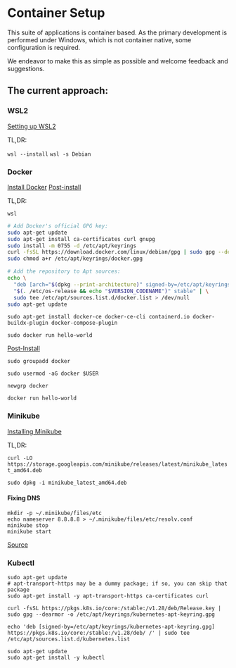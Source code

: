 # Container Setup
This suite of applications is container based.  As the primary development is performed under Windows, which is not container native, some configuration is required.

We endeavor to make this as simple as possible and welcome feedback and suggestions.

## The current approach:

### WSL2

[Setting up WSL2](https://learn.microsoft.com/en-us/windows/wsl/install)

TL,DR:

`wsl --install`
`wsl -s Debian`

### Docker

[Install Docker](https://docs.docker.com/engine/install/debian/#install-using-the-repository)
[Post-install]()

TL,DR:

`wsl`

```sh
# Add Docker's official GPG key:
sudo apt-get update
sudo apt-get install ca-certificates curl gnupg
sudo install -m 0755 -d /etc/apt/keyrings
curl -fsSL https://download.docker.com/linux/debian/gpg | sudo gpg --dearmor -o /etc/apt/keyrings/docker.gpg
sudo chmod a+r /etc/apt/keyrings/docker.gpg

# Add the repository to Apt sources:
echo \
  "deb [arch="$(dpkg --print-architecture)" signed-by=/etc/apt/keyrings/docker.gpg] https://download.docker.com/linux/debian \
  "$(. /etc/os-release && echo "$VERSION_CODENAME")" stable" | \
  sudo tee /etc/apt/sources.list.d/docker.list > /dev/null
sudo apt-get update
```

```shell
sudo apt-get install docker-ce docker-ce-cli containerd.io docker-buildx-plugin docker-compose-plugin
```

```shell
sudo docker run hello-world
```

[Post-Install](https://docs.docker.com/engine/install/linux-postinstall/)

```shell
sudo groupadd docker
```

```shell
sudo usermod -aG docker $USER
```

```shell
newgrp docker
```

```shell
docker run hello-world
```


### Minikube

[Installing Minikube](https://minikube.sigs.k8s.io/docs/start/)

TL,DR:

`curl -LO https://storage.googleapis.com/minikube/releases/latest/minikube_latest_amd64.deb`

`sudo dpkg -i minikube_latest_amd64.deb`

#### Fixing DNS

```shell
mkdir -p ~/.minikube/files/etc
echo nameserver 8.8.8.8 > ~/.minikube/files/etc/resolv.conf
minikube stop
minikube start
```

[Source](https://rpi4cluster.com/awx/dns/#)


### Kubectl

```shell
sudo apt-get update
# apt-transport-https may be a dummy package; if so, you can skip that package
sudo apt-get install -y apt-transport-https ca-certificates curl
```

```shell
curl -fsSL https://pkgs.k8s.io/core:/stable:/v1.28/deb/Release.key | sudo gpg --dearmor -o /etc/apt/keyrings/kubernetes-apt-keyring.gpg
```

```shell
echo 'deb [signed-by=/etc/apt/keyrings/kubernetes-apt-keyring.gpg] https://pkgs.k8s.io/core:/stable:/v1.28/deb/ /' | sudo tee /etc/apt/sources.list.d/kubernetes.list
```

```shell
sudo apt-get update
sudo apt-get install -y kubectl
```